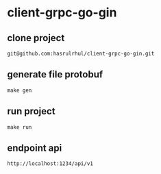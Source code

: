 # client-grpc-go-gin

## clone project 

```
git@github.com:hasrulrhul/client-grpc-go-gin.git
```

## generate file protobuf

```
make gen
```

## run project

```
make run
```

## endpoint api

```
http://localhost:1234/api/v1
```